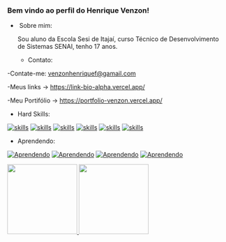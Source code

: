  ### Bem vindo ao perfil do Henrique Venzon!

 - ‍ Sobre mim:

   Sou aluno da Escola Sesi de Itajaí, curso Técnico de Desenvolvimento de Sistemas SENAI, tenho 17 anos.

   -  Contato:

-Contate-me: venzonhenriquef@gamail.com

-Meus links -> https://link-bio-alpha.vercel.app/

-Meu Portifólio -> https://portfolio-venzon.vercel.app/


- Hard Skills:
  
[![skills](https://img.shields.io/badge/github-%23121011.svg?style=for-the-badge&logo=github&logoColor=white)](https://https://www.youtube.com/watch?v=TsaLQAetPLU)
[![skills](https://img.shields.io/badge/html5-%23E34F26.svg?style=for-the-badge&logo=html5&logoColor=white)](https://https://www.youtube.com/watch?v=TsaLQAetPLU)
[![skills](https://img.shields.io/badge/css3-%231572B6.svg?style=for-the-badge&logo=css3&logoColor=white)](https://https://www.youtube.com/watch?v=TsaLQAetPLU)
[![skills](https://img.shields.io/badge/JavaScript-F7DF1E?style=for-the-badge&logo=javascript&logoColor=black)](https://https://www.youtube.com/watch?v=TsaLQAetPLU)
[![skills](https://img.shields.io/badge/php-%23777BB4.svg?style=for-the-badge&logo=php&logoColor=white)](https://https://www.youtube.com/watch?v=TsaLQAetPLU)
[![skills](https://img.shields.io/badge/-MySQL-000?style=for-the-badge&logo=MySQL&flex=1)](https://https://www.youtube.com/watch?v=TsaLQAetPLU)

- Aprendendo: 

[![Aprendendo](https://img.shields.io/badge/Linux-FCC624?style=for-the-badge&logo=linux&logoColor=black)](https://https://www.youtube.com/watch?v=TsaLQAetPLU)
[![Aprendendo](https://img.shields.io/badge/git-%23F05033.svg?style=for-the-badge&logo=git&logoColor=white)](https://https://www.youtube.com/watch?v=TsaLQAetPLU)
[![Aprendendo](https://img.shields.io/badge/React-20232A?style=for-the-badge&logo=react&logoColor=61DAFB)](https://react.dev/)
[![Aprendendo](https://img.shields.io/badge/Java-ED8B00?style=for-the-badge&logo=java&logoColor=white)](https://www.java.com/)




<div align="left">
  <a href="https://github.com/Henrique-Venzon">
  <img height="160em" src="https://github-readme-stats.vercel.app/api?username=Henrique-Venzon&show_icons=true&theme=day-purple"/>
  <img height="160em" src="https://github-readme-stats.vercel.app/api/top-langs/?username=Henrique-Venzon&layout=compact&langs_count=7&theme=day-purple"/>
</div>
